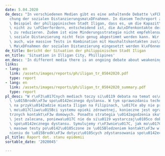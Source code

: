 ```yaml
---
date: 5.04.2020
de_desc: "In verschiedenen Medien gibt es eine anhaltende Debatte \xFCber eine Schw\xE4\
  chung der sozialen Distanzierungsma\xDFnahmen. In diesem Techreport zeigen wir am\
  \ Beispiel der philippinischen Stadt Iligan, dass es, um die Kapazit\xE4t des Gesundheitssystems\
  \ nicht zu \xFCberfordern, entscheidend ist, die Au\xDFenkontakte der Haushalte\
  \ zu reduzieren. Zudem ist eine Minderungsstrategie nicht empfehlenswert, da die\
  \ soziale Distanzierung nicht fein genug abgestimmt werden kann. Wir simulieren\
  \ auch, wie massive Tests in Kombination mit Haushaltskontakten zus\xE4tzlich zu\
  \ Ma\xDFnahmen der sozialen Distanzierung eingesetzt werden k\xF6nnen."
de_title: Bericht der Situation der philippinischen Stadt Iligan
en_title: 'Situation in Illigan City, Phillipines'
en_desc: 'In different media there is an ongoing debate about weakening the social distancing measures. In this techreport we show for the example of the city of Iligan, Philippines, that, in order not to exceed the capacity of the health system, it it crucial to reduce the outer household contacts. Moreover a mitigation strategy is not recommendable, since the social distancing can not be tuned fine enough. We also simulate how massive testing combined with household contacts can be used in addition to social distancing measures.'
links:
- lang: en
  link: /assets/images/reports/ph/iligan_tr_05042020.pdf
  type: report
- lang: en
  link: /assets/images/reports/ph/iligan_tr_05042020_summary.pdf
  type: report
pl_desc: "W r\xF3\u017Cnych mediach toczy si\u0119 debata na temat os\u0142abienia\
  \ \u015Brodk\xF3w spo\u0142ecznego dystansu. W tym sprawozdaniu technicznym pokazujemy\
  \ na przyk\u0142adzie miasta Iligan na Filipinach, \u017Ce aby nie przekroczy\u0107\
  \ mo\u017Cliwo\u015Bci systemu opieki zdrowotnej, konieczne jest ograniczenie zewn\u0119\
  trznych kontakt\xF3w domowych. Ponadto strategia \u0142agodzenia skutk\xF3w nie\
  \ jest zalecana, poniewa\u017C nie da si\u0119 wystarczaj\u0105co dobrze dostroi\u0107\
  \ spo\u0142ecznego dystansu. Symulujemy r\xF3wnie\u017C, jak mo\u017Cna wykorzysta\u0107\
  \ masowe testy po\u0142\u0105czone ze \u015Bledzeniem kontakt\xF3w w uzupe\u0142\
  nieniu do \u015Brodk\xF3w dotycz\u0105cych zdystansowania spo\u0142ecznego."
pl_title: Raport dot. stanu epidemii
sortable_date: '2020045'

---
```

